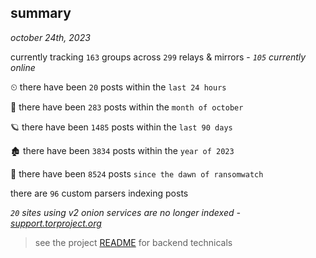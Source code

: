 
## summary
_october 24th, 2023_

currently tracking `163` groups across `299` relays & mirrors - _`105` currently online_

⏲ there have been `20` posts within the `last 24 hours`

🦈 there have been `283` posts within the `month of october`

🪐 there have been `1485` posts within the `last 90 days`

🏚 there have been `3834` posts within the `year of 2023`

🦕 there have been `8524` posts `since the dawn of ransomwatch`

there are `96` custom parsers indexing posts

_`20` sites using v2 onion services are no longer indexed - [support.torproject.org](https://support.torproject.org/onionservices/v2-deprecation/)_

> see the project [README](https://github.com/joshhighet/ransomwatch#ransomwatch--) for backend technicals
